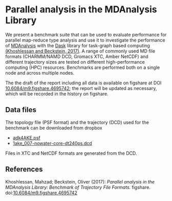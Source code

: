 # Parallel analysis in the MDAnalysis Library

We present a benchmark suite that can be used to evaluate performance for
parallel map-reduce type analysis and use it to investigate the performance of
[MDAnalysis](http://mdanalysis.org) with the [Dask](http://dask.pydata.org)
library for task-graph based computing [(Khoshlessan and Beckstein, 2017)][Khoshlessan2017]. A
range of commonly used MD file formats (CHARMM/NAMD DCD, Gromacs XTC, Amber
NetCDF) and different trajectory sizes are tested on different high-performance
computing (HPC) resources. Benchmarks are performed both on a single node and
across multiple nodes.

The the draft of the report including all data is available on figshare at DOI
[10.6084/m9.figshare.4695742][]; the report will be updated as necessary, which
will be recorded in the history on figshare. 


## Data files

The topology file (PSF format) and the trajectory (DCD) used for the benchmark
can be downloaded from dropbox 

* [adk4AKE.psf][]
* [1ake_007-nowater-core-dt240ps.dcd][]

Files in XTC and NetCDF formats are generated from the DCD.





## References

[Khoshlessan2017]: #Khoshlessan2017
<a name="Khoshlessan2017">Khoshlessan, Mahzad; Beckstein, Oliver
(2017)</a>: _Parallel analysis in the MDAnalysis Library: Benchmark of
Trajectory File Formats._ figshare. doi:[10.6084/m9.figshare.4695742][]


[10.6084/m9.figshare.4695742]: https://doi.org/10.6084/m9.figshare.4695742
[adk4AKE.psf]:    https://www.dropbox.com/sh/ln0klc9j7mhvxkg/AAAL5eP1vrn0tK-67qVDnKeua/Trajectories/equilibrium/adk4AKE.psf
[1ake_007-nowater-core-dt240ps.dcd]: https://www.dropbox.com/sh/ln0klc9j7mhvxkg/AABSaNJ0fRFgY1UfxIH_jWtka/Trajectories/equilibrium/1ake_007-nowater-core-dt240ps.dcd

